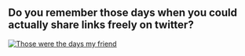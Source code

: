 ## Do you remember those days when you could actually share links freely on twitter?

[![Those were the days my friend](https://img.youtube.com/vi/y3KEhWTnWvE/default.jpg)](https://www.youtube.com/watch?v=y3KEhWTnWvE)
